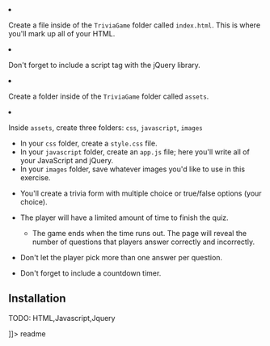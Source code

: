 <snippet>
  <content><![CDATA[
# ${1:Project Name}
TODO:
Create a GitHub repo called `TriviaGame`, then clone the repo to your computer.

2.  Create a file inside of the `TriviaGame` folder called `index.html`. This is where you'll mark up all of your HTML.
3.  Don't forget to include a script tag with the jQuery library.

4.  Create a folder inside of the `TriviaGame` folder called `assets`.
5.  Inside `assets`, create three folders: `css`, `javascript`, `images`

    - In your `css` folder, create a `style.css` file.
    - In your `javascript` folder, create an `app.js` file; here you'll write all of your JavaScript and jQuery.
    - In your `images` folder, save whatever images you'd like to use in this exercise.

- You'll create a trivia form with multiple choice or true/false options (your choice).

- The player will have a limited amount of time to finish the quiz.

  - The game ends when the time runs out. The page will reveal the number of questions that players answer correctly and incorrectly.

- Don't let the player pick more than one answer per question.

- Don't forget to include a countdown timer.

## Installation

TODO: HTML,Javascript,Jquery

]]></content>
<tabTrigger>readme</tabTrigger>
</snippet>
